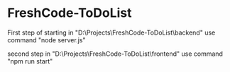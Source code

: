 # FreshCode-ToDoList

First step of starting
in "D:\Projects\FreshCode-ToDoList\backend" use command "node server.js"

second step
in "D:\Projects\FreshCode-ToDoList\frontend" use command "npm run start"